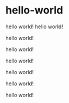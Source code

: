 # hello-world
hello world!
hello world!

hello world!

hello world!

hello world!

hello world!

hello world!

hello world!



